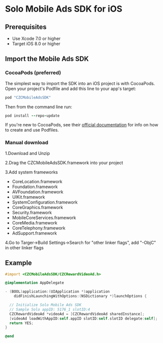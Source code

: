 # Solo Mobile Ads SDK for iOS

## Prerequisites
   * Use Xcode 7.0 or higher
   * Target iOS 8.0 or higher

## Import the Mobile Ads SDK

### CocoaPods (preferred)
The simplest way to import the SDK into an iOS project is with CocoaPods. Open your project's Podfile and add this line to your app's target:
```ruby
pod "CZCMobileAdsSDK" 
```
Then from the command line run:
```ruby
pod install --repo-update
```
If you're new to CocoaPods, see their [official documentation](https://guides.cocoapods.org/using/using-cocoapods.html) for info on how to create and use Podfiles.

### Manual download

1.Download and Unzip

2.Drag the CZCMobileAdsSDK.framework into your project

3.Add system frameworks
  * CoreLocation.framework
  * Foundation.framework
  * AVFoundation.framework
  * UIKit.framework
  * SystemConfiguration.framework
  * CoreGraphics.framework
  * Security.framework
  * MobileCoreServices.framework
  * CoreMedia.framework
  * CoreTelephony.framework
  * AdSupport.framework
  
4.Go to Targer->Build Settings->Search for "other linker flags", add "-ObjC" in other linker flags

## Example
```objective-c
#import <CZCMobileAdsSDK/CZCRewardVideoAd.h>

@implementation AppDelegate

- (BOOL)application:(UIApplication *)application
    didFinishLaunchingWithOptions:(NSDictionary *)launchOptions {

  // Initialize Solo Mobile Ads SDK
  // Sample Solo appID: 5176_1 slotID:4
  CZCRewardVideoAd *videoAd = [CZCRewardVideoAd sharedInstance];
  [videoAd loadWithAppID:self.appID slotID:self.slotID delegate:self];
  return YES;
}

@end
```
